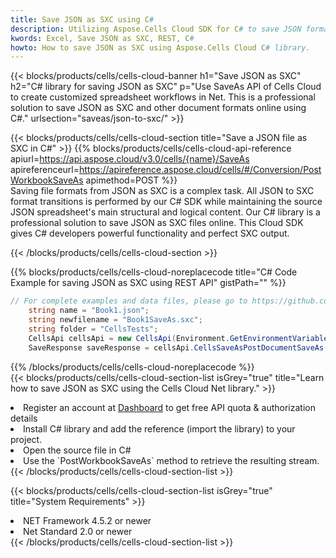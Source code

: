```yaml
---
title: Save JSON as SXC using C# 
description: Utilizing Aspose.Cells Cloud SDK for C# to save JSON format file as SXC format file. 
kwords: Excel, Save JSON as SXC, REST, C#
howto: How to save JSON as SXC using Aspose.Cells Cloud C# library.
---
```



{{< blocks/products/cells/cells-cloud-banner h1="Save JSON as SXC" h2="C# library for saving JSON as SXC" p="Use SaveAs API of Cells Cloud to create customized spreadsheet workflows in Net. This is a professional solution to save JSON as SXC and other document formats online using C#." urlsection="saveas/json-to-sxc/" >}}

{{< blocks/products/cells/cells-cloud-section  title="Save a JSON file as SXC in C#" >}}
{{% blocks/products/cells/cells-cloud-api-reference  apiurl=https://api.aspose.cloud/v3.0/cells/{name}/SaveAs  apireferenceurl=https://apireference.aspose.cloud/cells/#/Conversion/PostWorkbookSaveAs  apimethod=POST %}}
<br/>
Saving file formats from JSON as SXC is a complex task. All JSON to SXC format transitions is performed by our C# SDK while maintaining the source JSON spreadsheet's main structural and logical content. Our C# library is a professional solution to save JSON as SXC files online. This Cloud SDK gives C# developers powerful functionality and perfect SXC output.

{{< /blocks/products/cells/cells-cloud-section >}}

{{% blocks/products/cells/cells-cloud-noreplacecode title="C# Code Example for saving JSON as SXC using REST API" gistPath="" %}}
  
```cs
// For complete examples and data files, please go to https://github.com/aspose-cells-cloud/aspose-cells-cloud-dotnet/
    string name = "Book1.json";
    string newfilename = "Book1SaveAs.sxc";
    string folder = "CellsTests";
    CellsApi cellsApi = new CellsApi(Environment.GetEnvironmentVariable("ProductClientId"), Environment.GetEnvironmentVariable("ProductClientSecret"));
    SaveResponse saveResponse = cellsApi.CellsSaveAsPostDocumentSaveAs(name, null, newfilename, null,null,folder);
```
  
{{% /blocks/products/cells/cells-cloud-noreplacecode  %}}
<br/>
{{< blocks/products/cells/cells-cloud-section-list isGrey="true"  title="Learn how to save JSON as SXC using the Cells Cloud Net library." >}}
<li>Register an account at <a href="https://dashboard.aspose.cloud/">Dashboard</a> to get free API quota & authorization details</li>
<li>Install C# library and add the reference (import the library) to your project.</li>
<li>Open the source file in C#</li>
<li>Use the `PostWorkbookSaveAs` method to retrieve the resulting stream.</li>
{{< /blocks/products/cells/cells-cloud-section-list >}}

{{< blocks/products/cells/cells-cloud-section-list isGrey="true"  title="System Requirements" >}}
<li>NET Framework 4.5.2 or newer</li>
<li>Net Standard 2.0 or newer</li>
{{< /blocks/products/cells/cells-cloud-section-list >}}
